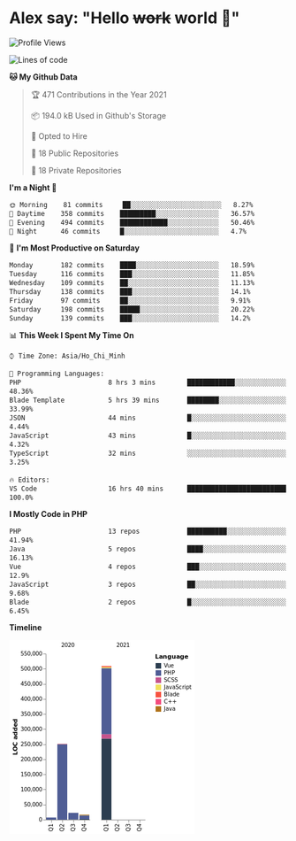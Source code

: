 # Alex say: "Hello ~~work~~ world 🐾"

<!--START_SECTION:waka-->
![Profile Views](http://img.shields.io/badge/Profile%20Views-0-blue)

![Lines of code](https://img.shields.io/badge/From%20Hello%20World%20I%27ve%20Written-807140%20lines%20of%20code-blue)

**🐱 My Github Data** 

> 🏆 471 Contributions in the Year 2021
 > 
> 📦 194.0 kB Used in Github's Storage 
 > 
> 💼 Opted to Hire
 > 
> 📜 18 Public Repositories 
 > 
> 🔑 18 Private Repositories  
 > 
**I'm a Night 🦉** 

```text
🌞 Morning    81 commits     ██░░░░░░░░░░░░░░░░░░░░░░░   8.27% 
🌆 Daytime    358 commits    █████████░░░░░░░░░░░░░░░░   36.57% 
🌃 Evening    494 commits    ████████████░░░░░░░░░░░░░   50.46% 
🌙 Night      46 commits     █░░░░░░░░░░░░░░░░░░░░░░░░   4.7%

```
📅 **I'm Most Productive on Saturday** 

```text
Monday       182 commits    ████░░░░░░░░░░░░░░░░░░░░░   18.59% 
Tuesday      116 commits    ███░░░░░░░░░░░░░░░░░░░░░░   11.85% 
Wednesday    109 commits    ██░░░░░░░░░░░░░░░░░░░░░░░   11.13% 
Thursday     138 commits    ███░░░░░░░░░░░░░░░░░░░░░░   14.1% 
Friday       97 commits     ██░░░░░░░░░░░░░░░░░░░░░░░   9.91% 
Saturday     198 commits    █████░░░░░░░░░░░░░░░░░░░░   20.22% 
Sunday       139 commits    ███░░░░░░░░░░░░░░░░░░░░░░   14.2%

```


📊 **This Week I Spent My Time On** 

```text
⌚︎ Time Zone: Asia/Ho_Chi_Minh

💬 Programming Languages: 
PHP                      8 hrs 3 mins        ████████████░░░░░░░░░░░░░   48.36% 
Blade Template           5 hrs 39 mins       ████████░░░░░░░░░░░░░░░░░   33.99% 
JSON                     44 mins             █░░░░░░░░░░░░░░░░░░░░░░░░   4.44% 
JavaScript               43 mins             █░░░░░░░░░░░░░░░░░░░░░░░░   4.32% 
TypeScript               32 mins             ░░░░░░░░░░░░░░░░░░░░░░░░░   3.25%

🔥 Editors: 
VS Code                  16 hrs 40 mins      █████████████████████████   100.0%

```

**I Mostly Code in PHP** 

```text
PHP                      13 repos            ██████████░░░░░░░░░░░░░░░   41.94% 
Java                     5 repos             ████░░░░░░░░░░░░░░░░░░░░░   16.13% 
Vue                      4 repos             ███░░░░░░░░░░░░░░░░░░░░░░   12.9% 
JavaScript               3 repos             ██░░░░░░░░░░░░░░░░░░░░░░░   9.68% 
Blade                    2 repos             █░░░░░░░░░░░░░░░░░░░░░░░░   6.45%

```


**Timeline**

![Chart not found](https://raw.githubusercontent.com/alexzvn/alexzvn/main/charts/bar_graph.png) 


<!--END_SECTION:waka-->
